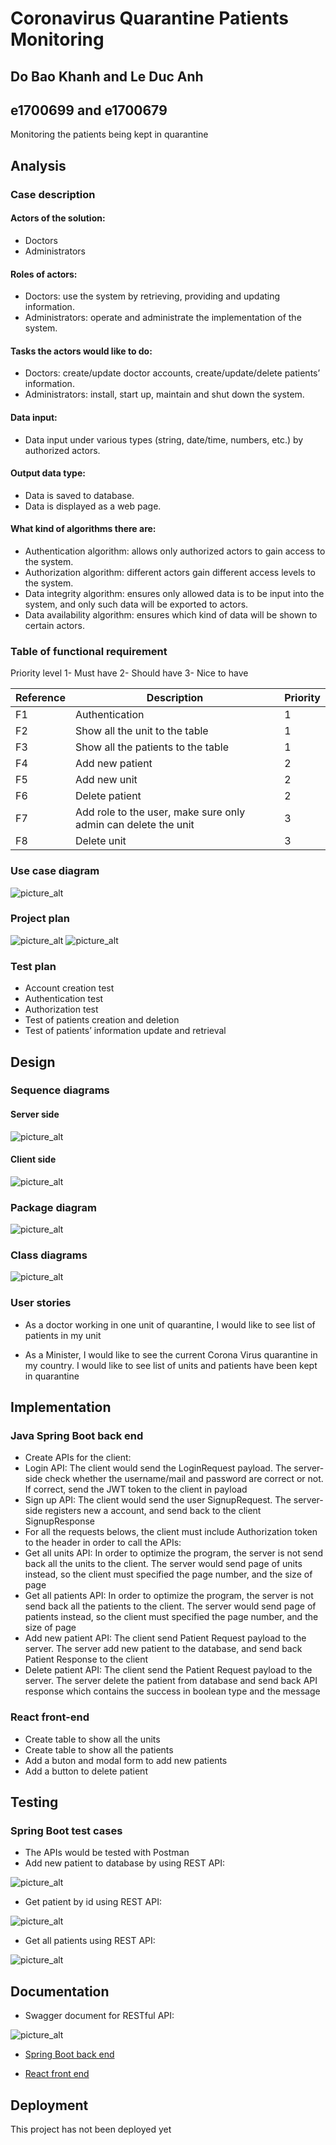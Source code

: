 # Coronavirus Quarantine Patients Monitoring
## Do Bao Khanh and Le Duc Anh
## e1700699 and e1700679
Monitoring the patients being kept in quarantine

## Analysis
### Case description
####	Actors of the solution:
 *	Doctors
 *	Administrators
####	Roles of actors:
 *	Doctors: use the system by retrieving, providing and updating information.
 *	Administrators: operate and administrate the implementation of the system.
####	Tasks the actors would like to do:
 *	Doctors: create/update doctor accounts, create/update/delete patients’ information.
 *	Administrators: install, start up, maintain and shut down the system.
####	Data input:
 *	Data input under various types (string, date/time, numbers, etc.) by authorized actors.
####	Output data type:
 *	Data is saved to database.
 *	Data is displayed as a web page.
####	What kind of algorithms there are:
 *	Authentication algorithm: allows only authorized actors to gain access to the system.
 *	Authorization algorithm: different actors gain different access levels to the system.
 *	Data integrity algorithm: ensures only allowed data is to be input into the system, and only such data will be exported to actors.
 *	Data availability algorithm: ensures which kind of data will be shown to certain actors.

### Table of functional requirement

Priority level
1- Must have
2- Should have
3- Nice to have

|Reference|Description|Priority
|---------|-----------|--------|
|F1|Authentication|1|
|F2|Show all the unit to the table|1|
|F3|Show all the patients to the table|1|
|F4|Add new patient|2|
|F5|Add new unit|2|
|F6|Delete patient|2|
|F7|Add role to the user, make sure only admin can delete the unit|3|
|F8|Delete unit|3|

### Use case diagram

![picture_alt](https://github.com/dobaokhanh/Coronavirus-Quarantine-Patients-Monitoring/blob/master/public_img/UseCase.PNG "Use cases")

### Project plan

![picture_alt](https://github.com/dobaokhanh/Coronavirus-Quarantine-Patients-Monitoring/blob/master/public_img/ProjectPlan1.jpg "Project Plan")
![picture_alt](https://github.com/dobaokhanh/Coronavirus-Quarantine-Patients-Monitoring/blob/master/public_img/ProjectPlan2.jpg "Project Plan Diagram")

### Test plan
*	Account creation test
*	Authentication test
*	Authorization test 
*	Test of patients creation and deletion
*	Test of patients’ information update and retrieval

## Design
### Sequence diagrams
#### Server side

![picture_alt](https://github.com/dobaokhanh/Coronavirus-Quarantine-Patients-Monitoring/blob/master/public_img/ServerSequencediagrams.PNG "Server Sequence diagram")

#### Client side

![picture_alt](https://github.com/dobaokhanh/Coronavirus-Quarantine-Patients-Monitoring/blob/master/public_img/ClientSequenceDiagram.PNG "Client Sequence diagram")

### Package diagram

![picture_alt](https://github.com/dobaokhanh/Coronavirus-Quarantine-Patients-Monitoring/blob/master/public_img/PackageDiagram.PNG "Package diagram")

### Class diagrams

![picture_alt](https://github.com/dobaokhanh/Coronavirus-Quarantine-Patients-Monitoring/blob/master/public_img/ServerClassDiagram.PNG "Server class diagram")

### User stories

- As a doctor working in one unit of quarantine, I would like to see list of patients in my unit

- As a Minister, I would like to see the current Corona Virus quarantine in my country. I would like to see list of units and patients have been kept in quarantine

## Implementation
### Java Spring Boot back end

* Create APIs for the client:
 * Login API: The client would send the LoginRequest payload. The server-side check whether the username/mail and password are correct or not. If correct, send the JWT token to the client in payload
 * Sign up API: The client would send the user SignupRequest. The server-side registers new a account, and send back to the client SignupResponse
* For all the requests belows, the client must include Authorization token to the header in order to call the APIs:
 * Get all units API: In order to optimize the program, the server is not send back all the units to the client. The server would send page of units instead, so the client must specified the page number, and the size of page
 * Get all patients API: In order to optimize the program, the server is not send back all the patients to the client. The server would send page of patients instead, so the client must specified the page number, and the size of page
 * Add new patient API: The client send Patient Request payload to the server. The server add new patient to the database, and send back Patient Response to the client
 * Delete patient API: The client send the Patient Request payload to the server. The server delete the patient from database and send back API response which contains the success in boolean type and the message

### React front-end

* Create table to show all the units
* Create table to show all the patients
* Add a buton and modal form to add new patients
* Add a button to delete patient

## Testing

### Spring Boot test cases

* The APIs would be tested with Postman
 * Add new patient to database by using REST API:
 
![picture_alt](https://github.com/dobaokhanh/Coronavirus-Quarantine-Patients-Monitoring/blob/master/public_img/TestCaseAddNewPatientToDb.PNG)

 * Get patient by id using REST API:
 
 ![picture_alt](https://github.com/dobaokhanh/Coronavirus-Quarantine-Patients-Monitoring/blob/master/public_img/TestCaseGetPatientById.PNG)
 
 * Get all patients using REST API:

![picture_alt](https://github.com/dobaokhanh/Coronavirus-Quarantine-Patients-Monitoring/blob/master/public_img/GetAllPatients.PNG)

## Documentation

* Swagger document for RESTful API:

![picture_alt](https://github.com/dobaokhanh/Coronavirus-Quarantine-Patients-Monitoring/blob/master/public_img/APIDocument.PNG "Swagger")

* [Spring Boot back end](https://github.com/dobaokhanh/Coronavirus-Quarantine-Patients-Monitoring/tree/master/Coronavirus-Quarantine-Patients-Monitoring)

* [React front end](https://github.com/dobaokhanh/Coronavirus-Quarantine-Patients-Monitoring/tree/master/coronavirus-quarantine-patients-monitoring-client)

## Deployment

This project has not been deployed yet
